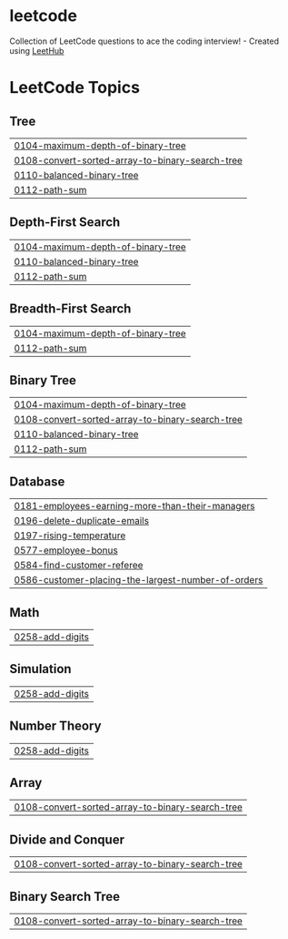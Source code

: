 # leetcode
Collection of LeetCode questions to ace the coding interview! - Created using [LeetHub](https://github.com/QasimWani/LeetHub)

<!---LeetCode Topics Start-->
# LeetCode Topics
## Tree
|  |
| ------- |
| [0104-maximum-depth-of-binary-tree](https://github.com/sigma-wbi/leetcode/tree/master/0104-maximum-depth-of-binary-tree) |
| [0108-convert-sorted-array-to-binary-search-tree](https://github.com/sigma-wbi/leetcode/tree/master/0108-convert-sorted-array-to-binary-search-tree) |
| [0110-balanced-binary-tree](https://github.com/sigma-wbi/leetcode/tree/master/0110-balanced-binary-tree) |
| [0112-path-sum](https://github.com/sigma-wbi/leetcode/tree/master/0112-path-sum) |
## Depth-First Search
|  |
| ------- |
| [0104-maximum-depth-of-binary-tree](https://github.com/sigma-wbi/leetcode/tree/master/0104-maximum-depth-of-binary-tree) |
| [0110-balanced-binary-tree](https://github.com/sigma-wbi/leetcode/tree/master/0110-balanced-binary-tree) |
| [0112-path-sum](https://github.com/sigma-wbi/leetcode/tree/master/0112-path-sum) |
## Breadth-First Search
|  |
| ------- |
| [0104-maximum-depth-of-binary-tree](https://github.com/sigma-wbi/leetcode/tree/master/0104-maximum-depth-of-binary-tree) |
| [0112-path-sum](https://github.com/sigma-wbi/leetcode/tree/master/0112-path-sum) |
## Binary Tree
|  |
| ------- |
| [0104-maximum-depth-of-binary-tree](https://github.com/sigma-wbi/leetcode/tree/master/0104-maximum-depth-of-binary-tree) |
| [0108-convert-sorted-array-to-binary-search-tree](https://github.com/sigma-wbi/leetcode/tree/master/0108-convert-sorted-array-to-binary-search-tree) |
| [0110-balanced-binary-tree](https://github.com/sigma-wbi/leetcode/tree/master/0110-balanced-binary-tree) |
| [0112-path-sum](https://github.com/sigma-wbi/leetcode/tree/master/0112-path-sum) |
## Database
|  |
| ------- |
| [0181-employees-earning-more-than-their-managers](https://github.com/sigma-wbi/leetcode/tree/master/0181-employees-earning-more-than-their-managers) |
| [0196-delete-duplicate-emails](https://github.com/sigma-wbi/leetcode/tree/master/0196-delete-duplicate-emails) |
| [0197-rising-temperature](https://github.com/sigma-wbi/leetcode/tree/master/0197-rising-temperature) |
| [0577-employee-bonus](https://github.com/sigma-wbi/leetcode/tree/master/0577-employee-bonus) |
| [0584-find-customer-referee](https://github.com/sigma-wbi/leetcode/tree/master/0584-find-customer-referee) |
| [0586-customer-placing-the-largest-number-of-orders](https://github.com/sigma-wbi/leetcode/tree/master/0586-customer-placing-the-largest-number-of-orders) |
## Math
|  |
| ------- |
| [0258-add-digits](https://github.com/sigma-wbi/leetcode/tree/master/0258-add-digits) |
## Simulation
|  |
| ------- |
| [0258-add-digits](https://github.com/sigma-wbi/leetcode/tree/master/0258-add-digits) |
## Number Theory
|  |
| ------- |
| [0258-add-digits](https://github.com/sigma-wbi/leetcode/tree/master/0258-add-digits) |
## Array
|  |
| ------- |
| [0108-convert-sorted-array-to-binary-search-tree](https://github.com/sigma-wbi/leetcode/tree/master/0108-convert-sorted-array-to-binary-search-tree) |
## Divide and Conquer
|  |
| ------- |
| [0108-convert-sorted-array-to-binary-search-tree](https://github.com/sigma-wbi/leetcode/tree/master/0108-convert-sorted-array-to-binary-search-tree) |
## Binary Search Tree
|  |
| ------- |
| [0108-convert-sorted-array-to-binary-search-tree](https://github.com/sigma-wbi/leetcode/tree/master/0108-convert-sorted-array-to-binary-search-tree) |
<!---LeetCode Topics End-->